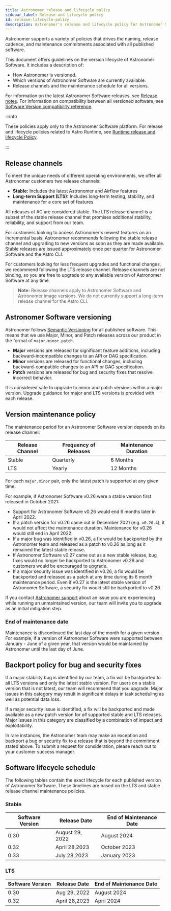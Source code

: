 ```yaml
---
title: Astronomer release and lifecycle policy
sidebar_label: Release and lifecycle policy
id: release-lifecycle-policy
description: Astronomer's release and lifecycle policy for Astronomer Software.
---
```


Astronomer supports a variety of policies that drives the naming, release cadence, and maintenance commitments associated with all published software.

This document offers guidelines on the version lifecycle of Astronomer Software. It includes a description of:

- How Astronomer is versioned.
- Which versions of Astronomer Software are currently available.
- Release channels and the maintenance schedule for all versions.

For information on the latest Astronomer Software releases, see [Release notes](release-notes.md). For information on compatibility between all versioned software, see [Software Version compatibility reference](version-compatibility-reference.md).

:::info

These policies apply only to the Astronomer Software platform. For release and lifecycle policies related to Astro Runtime, see [Runtime release and lifecycle Policy](https://docs.astronomer.io/astro/runtime-version-lifecycle-policy).

:::

## Release channels

To meet the unique needs of different operating environments, we offer all Astronomer customers two release channels:

- **Stable:** Includes the latest Astronomer and Airflow features
- **Long-term Support (LTS):** Includes long-term testing, stability, and maintenance for a core set of features

All releases of AC are considered stable. The LTS release channel is a subset of the stable release channel that promises additional stability, reliability, and support from our team.

For customers looking to access Astronomer's newest features on an incremental basis, Astronomer recommends following the stable release channel and upgrading to new versions as soon as they are made available. Stable releases are issued approximately once per quarter for Astronomer Software and the Astro CLI.

For customers looking for less frequent upgrades and functional changes, we recommend following the LTS release channel. Release channels are not binding, so you are free to upgrade to any available version of Astronomer Software at any time.

> **Note:** Release channels apply to Astronomer Software and Astronomer image versions. We do not currently support a long-term release channel for the Astro CLI.

## Astronomer Software versioning

Astronomer follows [Semantic Versioning](https://semver.org/) for all published software. This means that we use Major, Minor, and Patch releases across our product in the format of `major.minor.patch`.

- **Major** versions are released for significant feature additions, including backward-incompatible changes to an API or DAG specification.
- **Minor** versions are released for functional changes, including backward-compatible changes to an API or DAG specification.
- **Patch** versions are released for bug and security fixes that resolve incorrect behavior.

It is considered safe to upgrade to minor and patch versions within a major version. Upgrade guidance for major and LTS versions is provided with each release.

## Version maintenance policy

The maintenance period for an Astronomer Software version depends on its release channel:

| Release Channel | Frequency of Releases | Maintenance Duration |
| --------------- | --------------------- | -------------------- |
| Stable          | Quarterly             | 6 Months             |
| LTS             | Yearly                | 12 Months            |

For each `major.minor` pair, only the latest patch is supported at any given time.

For example, if Astronomer Software v0.26 were a stable version first released in October 2021:

- Support for Astronomer Software v0.26 would end 6 months later in April 2022.
- If a patch version for v0.26 came out in December 2021 (e.g. `v0.26.4`), it would not affect the maintenance duration. Maintenance for v0.26 would still end in April 2022.
- If a major bug was identified in v0.26, a fix would be backported by the Astronomer team and released as a patch to v0.26 as long as it remained the latest stable release.
- If Astronomer Software v0.27 came out as a new stable release, bug fixes would no longer be backported to Astronomer v0.26 and customers would be encouraged to upgrade.
- If a major security issue was identified in v0.26, a fix would be backported and released as a patch at any time during its 6 month maintenance period. Even if v0.27 is the latest stable version of Astronomer Software, a security fix would still be backported to v0.26.

If you contact [Astronomer support](https://support.astronomer.io) about an issue you are experiencing while running an unmaintained version, our team will invite you to upgrade as an initial mitigation step.

### End of maintenance date

Maintenance is discontinued the last day of the month for a given version. For example, if a version of Astronomer Software were supported between January - June of a given year, that version would be maintained by Astronomer until the last day of June.

## Backport policy for bug and security fixes

If a major stability bug is identified by our team, a fix will be backported to all LTS versions and only the latest stable version. For users on a stable version that is not latest, our team will recommend that you upgrade. Major issues in this category may result in significant delays in task scheduling as well as potential data loss.

If a major security issue is identified, a fix will be backported and made available as a new patch version for _all_ supported stable and LTS releases. Major issues in this category are classified by a combination of impact and exploitability.

In rare instances, the Astronomer team may make an exception and backport a bug or security fix to a release that is beyond the commitment stated above. To submit a request for consideration, please reach out to your customer success manager.

## Software lifecycle schedule

<!--- Version-specific -->

The following tables contain the exact lifecycle for each published version of Astronomer Software. These timelines are based on the LTS and stable release channel maintenance policies.

### Stable

| Software Version | Release Date    | End of Maintenance Date |
| ---------------- | --------------- | ----------------------- |
| 0.30             | August 29, 2022 | August 2024             |
| 0.32             | April 28,2023   | October 2023            |
| 0.33             | July 28,2023   | January 2023            |

### LTS

| Software Version | Release Date | End of Maintenance Date |
| ---------------- | ------------ | ----------------------- |
| 0.30             | Aug 29, 2022 | August 2024             |
| 0.32             | April 28,2023   | April 2024            |

